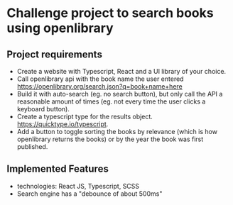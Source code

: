 # Challenge project to search books using openlibrary

## Project requirements

- Create a website with Typescript, React and a UI library of your choice.
- Call openlibrary api with the book name the user entered
https://openlibrary.org/search.json?q=book+name+here
- Build it with auto-search (eg. no search button), but only call the API a reasonable amount of times (eg. not every time the user clicks a keyboard button).
- Create a typescript type for the results object. https://quicktype.io/typescript.
- Add a button to toggle sorting the books by relevance (which is how openlibrary returns the books) or by the year the book was first published.

## Implemented Features
- technologies: React JS, Typescript, SCSS
- Search engine has a "debounce of about 500ms"
